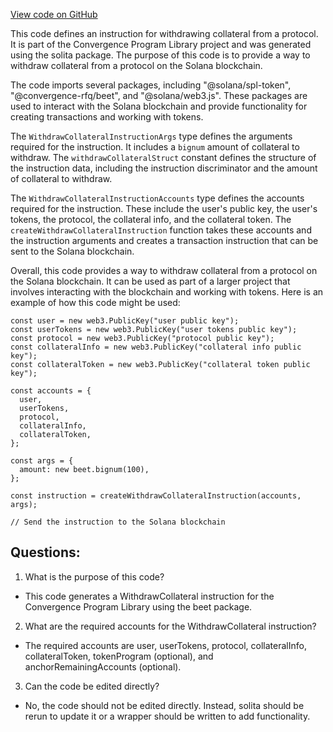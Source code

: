[View code on GitHub](https://github.com/convergence-rfq/convergence-program-library/rfq/js/generated/instructions/withdrawCollateral.ts)

This code defines an instruction for withdrawing collateral from a protocol. It is part of the Convergence Program Library project and was generated using the solita package. The purpose of this code is to provide a way to withdraw collateral from a protocol on the Solana blockchain. 

The code imports several packages, including "@solana/spl-token", "@convergence-rfq/beet", and "@solana/web3.js". These packages are used to interact with the Solana blockchain and provide functionality for creating transactions and working with tokens.

The `WithdrawCollateralInstructionArgs` type defines the arguments required for the instruction. It includes a `bignum` amount of collateral to withdraw. The `withdrawCollateralStruct` constant defines the structure of the instruction data, including the instruction discriminator and the amount of collateral to withdraw.

The `WithdrawCollateralInstructionAccounts` type defines the accounts required for the instruction. These include the user's public key, the user's tokens, the protocol, the collateral info, and the collateral token. The `createWithdrawCollateralInstruction` function takes these accounts and the instruction arguments and creates a transaction instruction that can be sent to the Solana blockchain. 

Overall, this code provides a way to withdraw collateral from a protocol on the Solana blockchain. It can be used as part of a larger project that involves interacting with the blockchain and working with tokens. Here is an example of how this code might be used:

```
const user = new web3.PublicKey("user public key");
const userTokens = new web3.PublicKey("user tokens public key");
const protocol = new web3.PublicKey("protocol public key");
const collateralInfo = new web3.PublicKey("collateral info public key");
const collateralToken = new web3.PublicKey("collateral token public key");

const accounts = {
  user,
  userTokens,
  protocol,
  collateralInfo,
  collateralToken,
};

const args = {
  amount: new beet.bignum(100),
};

const instruction = createWithdrawCollateralInstruction(accounts, args);

// Send the instruction to the Solana blockchain
```
## Questions: 
 1. What is the purpose of this code?
- This code generates a WithdrawCollateral instruction for the Convergence Program Library using the beet package.

2. What are the required accounts for the WithdrawCollateral instruction?
- The required accounts are user, userTokens, protocol, collateralInfo, collateralToken, tokenProgram (optional), and anchorRemainingAccounts (optional).

3. Can the code be edited directly?
- No, the code should not be edited directly. Instead, solita should be rerun to update it or a wrapper should be written to add functionality.
